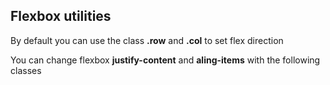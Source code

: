 ## Flexbox utilities

By default you can use the class **.row** and **.col** to set flex direction

You can change flexbox **justify-content** and **aling-items** with the following classes
